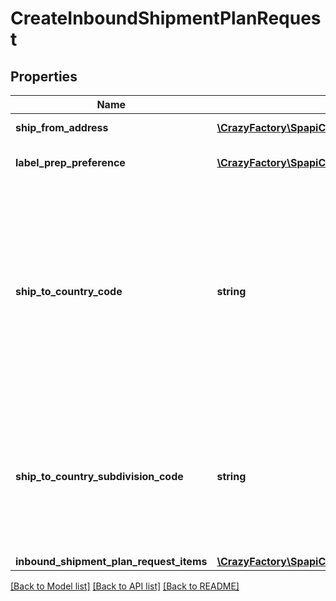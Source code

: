 # CreateInboundShipmentPlanRequest

## Properties
Name | Type | Description | Notes
------------ | ------------- | ------------- | -------------
**ship_from_address** | [**\CrazyFactory\SpapiClient\Model\Address**](Address.md) | The address from which the inbound shipment will be sent. | 
**label_prep_preference** | [**\CrazyFactory\SpapiClient\Model\LabelPrepPreference**](LabelPrepPreference.md) | The seller&#39;s preference for label preparation for an inbound shipment. | 
**ship_to_country_code** | **string** | The two-character country code for the country where the inbound shipment is to be sent.  Note: Not required. Specifying both ShipToCountryCode and ShipToCountrySubdivisionCode returns an error.   Values:   ShipToCountryCode values for North America:  * CA – Canada  * MX - Mexico  * US - United States  ShipToCountryCode values for MCI sellers in Europe:  * DE – Germany  * ES – Spain  * FR – France  * GB – United Kingdom  * IT – Italy  Default: The country code for the seller&#39;s home marketplace. | [optional] 
**ship_to_country_subdivision_code** | **string** | The two-character country code, followed by a dash and then up to three characters that represent the subdivision of the country where the inbound shipment is to be sent. For example, \&quot;IN-MH\&quot;. In full ISO 3166-2 format.  Note: Not required. Specifying both ShipToCountryCode and ShipToCountrySubdivisionCode returns an error. | [optional] 
**inbound_shipment_plan_request_items** | [**\CrazyFactory\SpapiClient\Model\InboundShipmentPlanRequestItemList**](InboundShipmentPlanRequestItemList.md) |  | 

[[Back to Model list]](../README.md#documentation-for-models) [[Back to API list]](../README.md#documentation-for-api-endpoints) [[Back to README]](../README.md)


